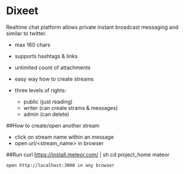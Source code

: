 Dixeet
===========

Realtime chat platform allows private instant broadcast messaging and similar to twitter.

 - max 160 chars
 - supports hashtags & links
 - unlimited count of attachments
 - easy way how to create streams
 
 
 - three levels of rights:
    - public (just reading)
    - writer (can create strams & messages)
    - admin (can delete)


##How to create/open another stream    

 - click on stream name within an message
 - open url/<stream_name> in browser



##Run
    curl https://install.meteor.com/ | sh
    cd project_home
    mateor
    
    open http://localhost:3000 in any browser